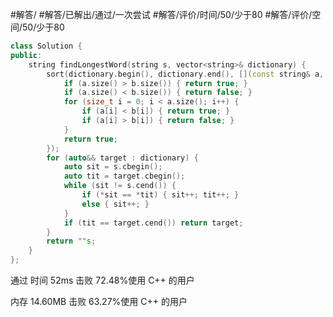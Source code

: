 #解答/ #解答/已解出/通过/一次尝试 #解答/评价/时间/50/少于80 #解答/评价/空间/50/少于80

``` c++
class Solution {
public:
	string findLongestWord(string s, vector<string>& dictionary) {
		sort(dictionary.begin(), dictionary.end(), [](const string& a, const string& b) {
			if (a.size() > b.size()) { return true; }
			if (a.size() < b.size()) { return false; }
			for (size_t i = 0; i < a.size(); i++) {
				if (a[i] < b[i]) { return true; }
				if (a[i] > b[i]) { return false; }
			}
			return true;
		});
		for (auto&& target : dictionary) {
			auto sit = s.cbegin();
			auto tit = target.cbegin();
			while (sit != s.cend()) {
				if (*sit == *tit) { sit++; tit++; }
				else { sit++; }
			}
			if (tit == target.cend()) return target;
		}
		return ""s;
	}
};
```

通过
时间
52ms
击败 72.48%使用 C++ 的用户

内存
14.60MB
击败 63.27%使用 C++ 的用户